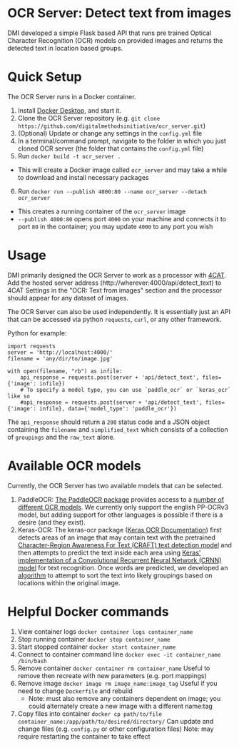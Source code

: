 # OCR Server: Detect text from images

DMI developed a simple Flask based API that runs pre trained Optical Character
Recognition (OCR) models on provided images and returns the detected text  in
location based groups.

# Quick Setup

The OCR Server runs in a Docker container.

1. Install [Docker Desktop](https://www.docker.com/products/docker-desktop), and start it.
2. Clone the OCR Server repository (e.g. `git clone https://github.com/digitalmethodsinitiative/ocr_server.git`)
3. (Optional) Update or change any settings in the `config.yml` file
4. In a terminal/command prompt, navigate to the folder in which you just cloned OCR server (the folder that contains the `config.yml` file)
5. Run `docker build -t ocr_server .`
 - This will create a Docker image called `ocr_server` and may take a while to download and install necessary packages
6. Run `docker run --publish 4000:80 --name ocr_server --detach ocr_server`
 - This creates a running container of the `ocr_server` image
 - `--publish 4000:80` opens port `4000` on your machine and connects it to port `80` in the container; you may update `4000` to any port you wish

# Usage

DMI primarily designed the OCR Server to work as a processor with [4CAT](https://github.com/digitalmethodsinitiative/4cat).
Add the hosted server address (http://wherever:4000/api/detect_text) to 4CAT Settings
in the "OCR: Text from images" section and the processor should appear for any
dataset of images.

The OCR Server can also be used independently. It is essentially just an API
that can be accessed via python `requests`, `curl`, or any other framework.

Python for example:
```
import requests
server = 'http://localhost:4000/'
filename = 'any/dir/to/image.jpg'

with open(filename, "rb") as infile:
    api_response = requests.post(server + 'api/detect_text', files={'image': infile})
    # To specify a model type, you can use `paddle_ocr` or `keras_ocr` like so
    #api_response = requests.post(server + 'api/detect_text', files={'image': infile}, data={'model_type': 'paddle_ocr'})
```

The `api_response` should return a `200` status code and a JSON object containing
the `filename` and `simplified_text` which consists of a collection
of `groupings` and the `raw_text` alone.

# Available OCR models

Currently, the OCR Server has two available models that can be selected.

1. PaddleOCR: [The PaddleOCR package](https://github.com/PaddlePaddle/PaddleOCR#readme) provides access
to a [number of different OCR models](https://github.com/PaddlePaddle/PaddleOCR/blob/release/2.6/doc/doc_en/models_list_en.md).
We currently only support the english PP-OCRv3 model, but adding support for
other languages is possible if there is a desire (and they exist).
2. Keras-OCR: The keras-ocr package ([Keras OCR Documentation]( https://keras-ocr.readthedocs.io/en/latest/))
 first detects areas of an image that may contain text with the pretrained
[Character-Region Awareness For Text (CRAFT) text detection model](https://github.com/clovaai/CRAFT-pytorch)
and then attempts to predict the text inside each area using [Keras' implementation of a Convolutional Recurrent Neural
Network (CRNN) model](https://github.com/kurapan/CRNN) for text recognition. Once words are predicted, we developed an
[algorithm](https://github.com/digitalmethodsinitiative/ocr_server/blob/3682fdd97fbcf6c00f8523e19c4b13f4601077ec/ocr_detection/image_handler.py#L88)
to attempt to sort the text into likely groupings based on locations within the original image.

# Helpful Docker commands
 1. View container logs
  `docker container logs container_name`
 2. Stop running container
 `docker stop container_name`
 3. Start stopped container
 `docker start container_name`
 4. Connect to container command line
 `docker exec -it container_name /bin/bash`
 5. Remove container
 `docker container rm container_name`
 Useful to remove then recreate with new parameters (e.g. port mappings)
 6. Remove image
 `docker image rm image_name:image_tag`
 Useful if you need to change `Dockerfile` and rebuild
     - Note: must also remove any containers dependent on image; you could alternately create a new image with a different name:tag
 7. Copy files into container
 `docker cp path/to/file container_name:/app/path/to/desired/directory/`
 Can update and change files (e.g. `config.py` or other configuration files)
 Note: may require restarting the container to take effect
